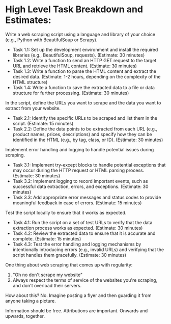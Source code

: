
# High Level Task Breakdown and Estimates:

Write a web scraping script using a language and library of your choice (e.g., Python with BeautifulSoup or Scrapy).

- Task 1.1: Set up the development environment and install the required libraries (e.g., BeautifulSoup, requests). (Estimate: 30 minutes)
- Task 1.2: Write a function to send an HTTP GET request to the target URL and retrieve the HTML content. (Estimate: 30 minutes)
- Task 1.3: Write a function to parse the HTML content and extract the desired data. (Estimate: 1-2 hours, depending on the complexity of the HTML structure)
- Task 1.4: Write a function to save the extracted data to a file or data structure for further processing. (Estimate: 30 minutes)
  
In the script, define the URLs you want to scrape and the data you want to extract from your website.

- Task 2.1: Identify the specific URLs to be scraped and list them in the script. (Estimate: 15 minutes)
- Task 2.2: Define the data points to be extracted from each URL (e.g., product names, prices, descriptions) and specify how they can be identified in the HTML (e.g., by tag, class, or ID). (Estimate: 30 minutes)
  
Implement error handling and logging to handle potential issues during scraping.

- Task 3.1: Implement try-except blocks to handle potential exceptions that may occur during the HTTP request or HTML parsing process. (Estimate: 30 minutes)
- Task 3.2: Implement logging to record important events, such as successful data extraction, errors, and exceptions. (Estimate: 30 minutes)
- Task 3.3: Add appropriate error messages and status codes to provide meaningful feedback in case of errors. (Estimate: 15 minutes)

Test the script locally to ensure that it works as expected.

- Task 4.1: Run the script on a set of test URLs to verify that the data extraction process works as expected. (Estimate: 30 minutes)
- Task 4.2: Review the extracted data to ensure that it is accurate and complete. (Estimate: 15 minutes)
- Task 4.3: Test the error handling and logging mechanisms by intentionally introducing errors (e.g., invalid URLs) and verifying that the script handles them gracefully. (Estimate: 30 minutes)


One thing about web scraping that comes up with regularity:

1. "Oh no don't scrape my website"
2. Always respect the terms of service of the websites you're scraping, and don't overload their servers.

How about this? No. Imagine posting a flyer and then guarding it from anyone taking a picture.

Information should be free. Attributions are important. Onwards and upwards, together.
 